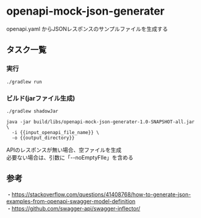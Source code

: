 # openapi-mock-json-generater
openapi.yaml からJSONレスポンスのサンプルファイルを生成する

## タスク一覧

### 実行

```
./gradlew run
```

### ビルド(jarファイル生成)

```
./gradlew shadowJar
```

```
java -jar build/libs/openapi-mock-json-generater-1.0-SNAPSHOT-all.jar \
  -i {{input_openapi_file_name}} \
  -o {{output_directory}}
```

APIのレスポンスが無い場合、空ファイルを生成  
必要ない場合は、引数に「--noEmptyFIle」を含める

## 参考

・https://stackoverflow.com/questions/41408768/how-to-generate-json-examples-from-openapi-swagger-model-definition  
・https://github.com/swagger-api/swagger-inflector/
